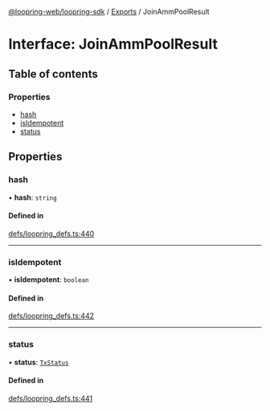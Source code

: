 [@loopring-web/loopring-sdk](../README.md) / [Exports](../modules.md) / JoinAmmPoolResult

# Interface: JoinAmmPoolResult

## Table of contents

### Properties

- [hash](JoinAmmPoolResult.md#hash)
- [isIdempotent](JoinAmmPoolResult.md#isidempotent)
- [status](JoinAmmPoolResult.md#status)

## Properties

### hash

• **hash**: `string`

#### Defined in

[defs/loopring_defs.ts:440](https://github.com/Loopring/loopring_sdk/blob/acbd5a2/src/defs/loopring_defs.ts#L440)

___

### isIdempotent

• **isIdempotent**: `boolean`

#### Defined in

[defs/loopring_defs.ts:442](https://github.com/Loopring/loopring_sdk/blob/acbd5a2/src/defs/loopring_defs.ts#L442)

___

### status

• **status**: [`TxStatus`](../enums/TxStatus.md)

#### Defined in

[defs/loopring_defs.ts:441](https://github.com/Loopring/loopring_sdk/blob/acbd5a2/src/defs/loopring_defs.ts#L441)
